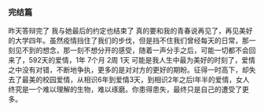 ### 完结篇
昨天答辩完了 我与她最后的约定也结束了 真的要和我的青春说再见了，再见美好的大学四年。虽然疫情挡住了我们的步伐，但是挡不住我们曾经每天的日常，那一刻见不到的想念，那一刻不想分开的感受，随着一声分手之后，可能一切都不会回来了，592天的爱情，1年 7个月 2周 1天 可能是我人生中最为美好的时刻了，爱情之中没有对错，不断地争执，更多的是对对方的更好的期盼。征得一时高下，却失去了最美的校园爱情，从相识6年到爱情3天，到相识2年之后l年半的爱情，女人终究是一个难以理解的生物，难以琢磨。你患得患失，最终只是自己的遭受了更多。